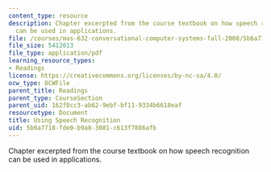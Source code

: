 ```yaml
---
content_type: resource
description: Chapter excerpted from the course textbook on how speech recognition
  can be used in applications.
file: /courses/mas-632-conversational-computer-systems-fall-2008/5b6a7718fde0b9a83081c613f7886afb_shmandt_txt_ch8.pdf
file_size: 5412013
file_type: application/pdf
learning_resource_types:
- Readings
license: https://creativecommons.org/licenses/by-nc-sa/4.0/
ocw_type: OCWFile
parent_title: Readings
parent_type: CourseSection
parent_uid: 162f8cc3-ab62-9ebf-bf11-9334b6618eaf
resourcetype: Document
title: Using Speech Recognition
uid: 5b6a7718-fde0-b9a8-3081-c613f7886afb
---
```

Chapter excerpted from the course textbook on how speech recognition can be used in applications.